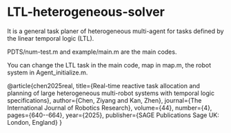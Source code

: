 # LTL-heterogeneous-solver
It is a general task planer of heterogeneous multi-agent for tasks defined by the linear temporal logic (LTL).

PDTS/num-test.m and example/main.m are the main codes. 

You can change the LTL task in the main code, map in map.m, the robot system in Agent_initialize.m.

@article{chen2025real,
  title={Real-time reactive task allocation and planning of large heterogeneous multi-robot systems with temporal logic specifications},
  author={Chen, Ziyang and Kan, Zhen},
  journal={The International Journal of Robotics Research},
  volume={44},
  number={4},
  pages={640--664},
  year={2025},
  publisher={SAGE Publications Sage UK: London, England}
}
